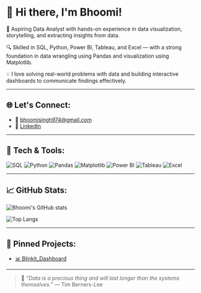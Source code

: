 # 👋 Hi there, I'm Bhoomi!

🎯 Aspiring Data Analyst with hands-on experience in data visualization, storytelling, and extracting insights from data.

🔍 Skilled in SQL, Python, Power BI, Tableau, and Excel — with a strong foundation in data wrangling using Pandas and visualization using Matplotlib.

💡 I love solving real-world problems with data and building interactive dashboards to communicate findings effectively.

---

## 🌐 Let's Connect:
- 📧 bhoomisingh974@gmail.com
- 💼 [LinkedIn](https://www.linkedin.com/in/bhoomisingh56/)

---

## 🧰 Tech & Tools:

![SQL](https://img.shields.io/badge/SQL-025E8C?style=for-the-badge&logo=sqlite&logoColor=white)
![Python](https://img.shields.io/badge/Python-3776AB?style=for-the-badge&logo=python&logoColor=white)
![Pandas](https://img.shields.io/badge/Pandas-150458?style=for-the-badge&logo=pandas)
![Matplotlib](https://img.shields.io/badge/Matplotlib-11557c?style=for-the-badge)
![Power BI](https://img.shields.io/badge/Power%20BI-F2C811?style=for-the-badge&logo=power-bi&logoColor=black)
![Tableau](https://img.shields.io/badge/Tableau-E97627?style=for-the-badge&logo=tableau&logoColor=white)
![Excel](https://img.shields.io/badge/Excel-217346?style=for-the-badge&logo=microsoft-excel&logoColor=white)

---

## 📈 GitHub Stats:

![Bhoomi's GitHub stats](https://github-readme-stats.vercel.app/api?username=bhoomisingh56&show_icons=true&theme=radical)

![Top Langs](https://github-readme-stats.vercel.app/api/top-langs/?username=bhoomisingh56&layout=compact&theme=radical)

---

## 📌 Pinned Projects:

- [📊 Blinkit_Dashboard](https://github.com/bhoomisingh56/Blinkit-Dashboard)

---

> 💬 *“Data is a precious thing and will last longer than the systems themselves.”* — Tim Berners-Lee


